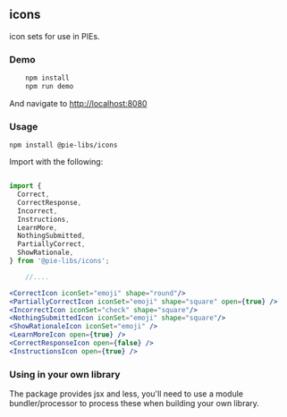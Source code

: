 ## icons

icon sets for use in PIEs.

### Demo

```bash
    npm install
    npm run demo 
```

And navigate to [http://localhost:8080](http://localhost:8080)

### Usage

    npm install @pie-libs/icons

Import with the following:
```jsx

import {
  Correct,
  CorrectResponse,
  Incorrect,
  Instructions,
  LearnMore,
  NothingSubmitted,
  PartiallyCorrect,
  ShowRationale,
} from '@pie-libs/icons';

    //....

<CorrectIcon iconSet="emoji" shape="round"/>
<PartiallyCorrectIcon iconSet="emoji" shape="square" open={true} />
<IncorrectIcon iconSet="check" shape="square"/>
<NothingSubmittedIcon iconSet="emoji" shape="square"/>
<ShowRationaleIcon iconSet="emoji" />
<LearnMoreIcon open={true} />
<CorrectResponseIcon open={false} />
<InstructionsIcon open={true} />
```

### Using in your own library

The package provides jsx and less, you'll need to use a module bundler/processor to process these when building your own library.